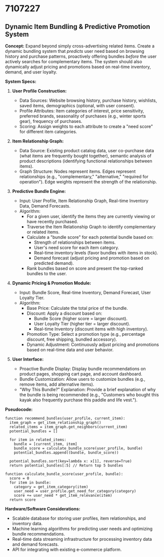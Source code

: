 # 7107227

## Dynamic Item Bundling & Predictive Promotion System

**Concept:** Expand beyond simply cross-advertising related items. Create a dynamic bundling system that *predicts* user need based on browsing history and purchase patterns, proactively offering bundles *before* the user actively searches for complementary items. The system should also dynamically adjust pricing and promotions based on real-time inventory, demand, and user loyalty.

**System Specs:**

1.  **User Profile Construction:**
    *   Data Sources: Website browsing history, purchase history, wishlists, saved items, demographics (optional, with user consent).
    *   Profile Attributes: Item categories of interest, price sensitivity, preferred brands, seasonality of purchases (e.g., winter sports gear), frequency of purchases.
    *   Scoring: Assign weights to each attribute to create a "need score" for different item categories.

2.  **Item Relationship Graph:**
    *   Data Source:  Existing product catalog data, user co-purchase data (what items are frequently bought together), semantic analysis of product descriptions (identifying functional relationships between items).
    *   Graph Structure: Nodes represent items. Edges represent relationships (e.g., "complementary," "alternative," "required for operation"). Edge weights represent the strength of the relationship.

3.  **Predictive Bundle Engine:**
    *   Input: User Profile, Item Relationship Graph, Real-time Inventory Data, Demand Forecasts.
    *   Algorithm:
        *   For a given user, identify the items they are currently viewing or have recently purchased.
        *   Traverse the Item Relationship Graph to identify complementary or related items.
        *   Calculate a "bundle score" for each potential bundle based on:
            *   Strength of relationships between items.
            *   User's need score for each item category.
            *   Real-time inventory levels (favor bundles with items in stock).
            *   Demand forecast (adjust pricing and promotion based on predicted demand).
        *   Rank bundles based on score and present the top-ranked bundles to the user.

4.  **Dynamic Pricing & Promotion Module:**
    *   Input: Bundle Score, Real-time Inventory, Demand Forecast, User Loyalty Tier.
    *   Algorithm:
        *   Base Price: Calculate the total price of the bundle.
        *   Discount: Apply a discount based on:
            *   Bundle Score (higher score = larger discount).
            *   User Loyalty Tier (higher tier = larger discount).
            *   Real-time Inventory (discount items with high inventory).
        *   Promotion Type: Select a promotion type (e.g., percentage discount, free shipping, bundled accessory).
        *   Dynamic Adjustment: Continuously adjust pricing and promotions based on real-time data and user behavior.

5.  **User Interface:**
    *   Proactive Bundle Display: Display bundle recommendations on product pages, shopping cart page, and account dashboard.
    *   Bundle Customization: Allow users to customize bundles (e.g., remove items, add alternative items).
    *   "Why This Bundle?" Explanation: Provide a brief explanation of why the bundle is being recommended (e.g., "Customers who bought this kayak also frequently purchase this paddle and life vest.").

**Pseudocode:**

```
function recommend_bundles(user_profile, current_item):
  item_graph = get_item_relationship_graph()
  related_items = item_graph.get_neighbors(current_item)
  potential_bundles = []

  for item in related_items:
    bundle = [current_item, item]
    bundle_score = calculate_bundle_score(user_profile, bundle)
    potential_bundles.append((bundle, bundle_score))

  potential_bundles.sort(key=lambda x: x[1], reverse=True)
  return potential_bundles[:5] // Return top 5 bundles

function calculate_bundle_score(user_profile, bundle):
  score = 0
  for item in bundle:
    category = get_item_category(item)
    user_need = user_profile.get_need_for_category(category)
    score += user_need * get_item_relevance(item)
  return score
```

**Hardware/Software Considerations:**

*   Scalable database for storing user profiles, item relationships, and inventory data.
*   Machine learning algorithms for predicting user needs and optimizing bundle recommendations.
*   Real-time data streaming infrastructure for processing inventory data and demand forecasts.
*   API for integrating with existing e-commerce platform.